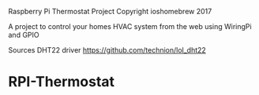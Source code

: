 Raspberry Pi Thermostat Project
Copyright ioshomebrew 2017

A project to control your homes HVAC system from the web using WiringPi and GPIO

Sources
DHT22 driver
https://github.com/technion/lol_dht22
# RPI-Thermostat
